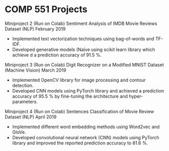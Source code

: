 # COMP 551 Projects

Miniproject 2 (Run on Colab)
Sentiment Analysis of IMDB Movie Reviews Dataset (NLP) February 2019
* Implemented text vectorization techniques using bag-of-words and TF-IDF.
* Developed generative models (Naïve using scikit learn library which achieve d a prediction accuracy of 91.5 %.

Miniproject 3 (Run on Colab)
Digit Recognizer on a Modified MNIST Dataset (Machine Vision) March 2019
* Implemented OpenCV library for image processing and contour detection.
* Developed CNN models using PyTorch library and achieved a prediction accuracy of 95.5 % by fine-tuning the architecture and hyper-parameters.

Miniproject 4 (Run on Colab)
Sentences Classification of Movie Review Dataset (NLP) April 2019
* Implemented different word embedding methods using Word2vec and GloVe.
* Developed convolutional neural network (CNN) models using PyTorch library and improved the reported prediction accuracy to 81.6 %.
